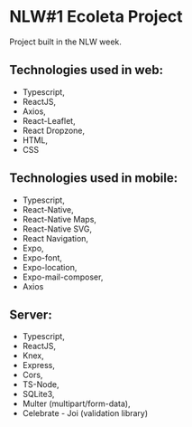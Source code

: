 # NLW#1 Ecoleta Project

Project built in the NLW week.

## Technologies used in web:

- Typescript,
- ReactJS,
- Axios,
- React-Leaflet,
- React Dropzone,
- HTML, 
- CSS

## Technologies used in mobile:

- Typescript,
- React-Native,
- React-Native Maps,
- React-Native SVG,
- React Navigation,
- Expo,
- Expo-font,
- Expo-location,
- Expo-mail-composer,
- Axios

## Server:

- Typescript,
- ReactJS,
- Knex,
- Express,
- Cors,
- TS-Node,
- SQLite3,
- Multer (multipart/form-data),
- Celebrate - Joi (validation library)